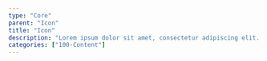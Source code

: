 ```yaml
---
type: "Core"
parent: "Icon"
title: "Icon"
description: "Lorem ipsum dolor sit amet, consectetur adipiscing elit. Nunc tempus laoreet leo sit amet iaculis."
categories: ["100-Content"]
---
```

